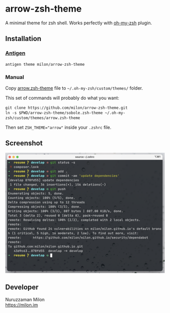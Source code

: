 # arrow-zsh-theme

A minimal theme for zsh shell. Works perfectly with [oh-my-zsh](https://ohmyz.sh) plugin.

## Installation

### [Antigen](https://github.com/zsh-users/antigen)

```
antigen theme milon/arrow-zsh-theme
```

### Manual

Copy [arrow.zsh-theme](https://github.com/milon/arrow-zsh-theme/blob/master/arrow.zsh-theme) file to `~/.oh-my-zsh/custom/themes/` folder.

This set of commands will probably do what you want:

```
git clone https://github.com/milon/arrow-zsh-theme.git
ln -s $PWD/arrow-zsh-theme/sobole.zsh-theme ~/.oh-my-zsh/custom/themes/arrow.zsh-theme
```

Then set `ZSH_THEME="arrow"` inside your `.zshrc` file.

## Screenshot

![screenshot](./screenshot.png)

## Developer

Nuruzzaman Milon <br/>
https://milon.im
